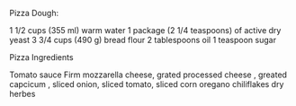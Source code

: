 Pizza Dough:  


1 1/2 cups (355 ml) warm water 
1 package (2 1/4 teaspoons) of active dry yeast
3 3/4 cups (490 g) bread flour
2 tablespoons  oil
1 teaspoon sugar



Pizza Ingredients


Tomato sauce
Firm mozzarella cheese, grated
processed cheese , greated
capcicum , sliced
onion, sliced
tomato, sliced
corn
oregano
chiliflakes
dry herbes